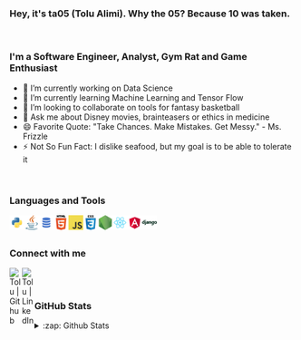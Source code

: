 ### Hey, it's ta05 (Tolu Alimi). Why the 05? Because 10 was taken.

<!-- **ta05/ta05** is a ✨ _special_ ✨ repository because its `README.md` (this file) appears on your GitHub profile. -->
<br/>

### I'm a Software Engineer, Analyst, Gym Rat and Game Enthusiast

- 🔭 I’m currently working on Data Science
- 🌱 I’m currently learning Machine Learning and Tensor Flow
- 👯 I’m looking to collaborate on tools for fantasy basketball
- 💬 Ask me about Disney movies, brainteasers or ethics in medicine
- 😄 Favorite Quote: "Take Chances. Make Mistakes. Get Messy." - Ms. Frizzle
- ⚡ Not So Fun Fact: I dislike seafood, but my goal is to be able to tolerate it


<br/>


### Languages and Tools

<img align="left" alt="Python" width="26px" src="https://raw.githubusercontent.com/github/explore/80688e429a7d4ef2fca1e82350fe8e3517d3494d/topics/python/python.png" />
<img align="left" alt="Java" width="26px" src="https://raw.githubusercontent.com/github/explore/80688e429a7d4ef2fca1e82350fe8e3517d3494d/topics/java/java.png" />
<img align="left" alt="SQL" width="26px" src="https://raw.githubusercontent.com/github/explore/80688e429a7d4ef2fca1e82350fe8e3517d3494d/topics/sql/sql.png" />
<img align="left" alt="HTML5" width="26px" src="https://raw.githubusercontent.com/github/explore/80688e429a7d4ef2fca1e82350fe8e3517d3494d/topics/html/html.png" />
<img align="left" alt="JavaScript" width="26px" src="https://raw.githubusercontent.com/github/explore/80688e429a7d4ef2fca1e82350fe8e3517d3494d/topics/javascript/javascript.png" />
<img align="left" alt="CSS3" width="26px" src="https://raw.githubusercontent.com/github/explore/80688e429a7d4ef2fca1e82350fe8e3517d3494d/topics/css/css.png" />
<img align="left" alt="Node.js" width="26px" src="https://raw.githubusercontent.com/github/explore/80688e429a7d4ef2fca1e82350fe8e3517d3494d/topics/nodejs/nodejs.png" />
<img align="left" alt="React" width="26px" src="https://raw.githubusercontent.com/github/explore/80688e429a7d4ef2fca1e82350fe8e3517d3494d/topics/react/react.png" />
<img align="left" alt="Angular" width="26px" src="https://raw.githubusercontent.com/github/explore/80688e429a7d4ef2fca1e82350fe8e3517d3494d/topics/angular/angular.png" />
<img align="left" alt="Django" width="26px" src="https://raw.githubusercontent.com/github/explore/80688e429a7d4ef2fca1e82350fe8e3517d3494d/topics/django/django.png" />

<br/><br/>


### Connect with me

[<img align="left" alt="Tolu | Github" width="22px" src="https://cdn.jsdelivr.net/npm/simple-icons@v3/icons/github.svg" />][github]
[<img align="left" alt="Tolu | LinkedIn" width="22px" src="https://cdn.jsdelivr.net/npm/simple-icons@v3/icons/linkedin.svg" />][linkedin]

<br/><br/>


### GitHub Stats

<details>
  <summary>:zap: Github Stats</summary>

  <img align="left" alt="ta05's Github Stats" src="https://github-readme-stats.vercel.app/api?username=ta05&show_icons=true&hide_border=true" />

</details>

[github]: https://github.com/ta05
[linkedin]: https://www.linkedin.com/in/tolu-alimi-1a54161a1/
